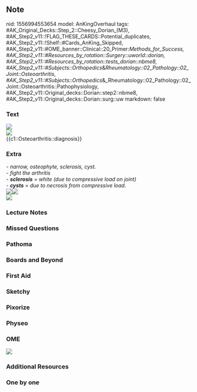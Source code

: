 ## Note
nid: 1556994553654
model: AnKingOverhaul
tags: #AK_Original_Decks::Step_2::Cheesy_Dorian_(M3), #AK_Step2_v11::!FLAG_THESE_CARDS::Potential_duplicates, #AK_Step2_v11::!Shelf::#Cards_AnKing_Skipped, #AK_Step2_v11::#OME_banner::Clinical::20_Primer:_Methods_for_Success, #AK_Step2_v11::#Resources_by_rotation::Surgery::uworld::dorian, #AK_Step2_v11::#Resources_by_rotation::tests_dorian::nbme8, #AK_Step2_v11::#Subjects::Orthopedics_&_Rheumatology::02_Pathology::02_Joint::Osteoarthritis, #AK_Step2_v11::#Subjects::Orthopedics_&_Rheumatology::02_Pathology::02_Joint::Osteoarthritis::Pathophysiology, #AK_Step2_v11::Original_decks::Dorian::step2::nbme8, #AK_Step2_v11::Original_decks::Dorian::surg::uw
markdown: false

### Text
<img src="big_52efd4f5065e6.jpg">
<div><img src="paste-592825745932289%20(1).jpg"></div>
<div>
  {{c1::Osteoarthritis::diagnosis}}
</div>

### Extra
<div>
  <i>- narrow, osteophyte, sclerosis, cyst.</i>
</div>
<div>
  <i>- fight the arthritis</i>
</div>
<div>
  <i>- <b>sclerosis</b> = white (due to compressive load on
  joint)</i>
</div>
<div>
  <i>- <b>cysts</b> = due to necrosis from compressive load.</i>
</div>
<div>
  <img src="Radiograph_for_knee_OA.jpg"><b><i><img src=
  "jdsfgjds.png"></i></b>
</div>
<div>
  <b><i><img src="paste-592851515736065.jpg"></i></b>
</div>

### Lecture Notes


### Missed Questions


### Pathoma


### Boards and Beyond


### First Aid


### Sketchy


### Pixorize


### Physeo


### OME
<div class="ome-widget">
  <a href="https://onlinemeded.org/spa/surgery?ref=anki"><img src=
  "_OME_AnkiFlashcards_Topic_1.png"></a>
</div>

### Additional Resources


### One by one

